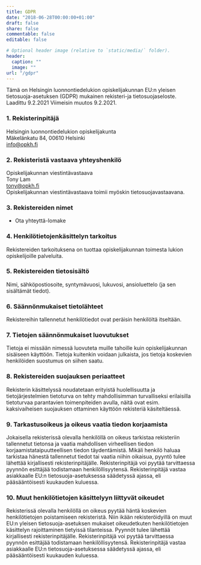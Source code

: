 ```yaml
---
title: GDPR
date: "2018-06-28T00:00:00+01:00"
draft: false
share: false
commentable: false
editable: false

# Optional header image (relative to `static/media/` folder).
header:
  caption: ""
  image: ""
url: "/gdpr"
---
```

Tämä on Helsingin luonnontiedelukion opiskelijakunnan EU:n yleisen tietosuoja-asetuksen (GDPR) mukainen rekisteri-ja tietosuojaseloste. Laadittu 9.2.2021 Viimeisin muutos 9.2.2021.

### 1. Rekisterinpitäjä
Helsingin luonnontiedelukion opiskelijakunta  
Mäkelänkatu 84, 00610 Helsinki  
info@opkh.fi

### 2. Rekisteristä vastaava yhteyshenkilö
Opiskelijakunnan viestintävastaava  
Tony Lam  
tony@opkh.fi  
Opiskelijakunnan viestintävastaava toimii myöskin tietosuojavastaavana.

### 3. Rekistereiden nimet
- Ota yhteyttä-lomake

### 4. Henkilötietojenkäsittelyn tarkoitus
Rekistereiden tarkoituksena on tuottaa opiskelijakunnan toimesta lukion opiskelijoille palveluita.

### 5. Rekistereiden tietosisältö
Nimi, sähköpostiosoite, syntymävuosi, lukuvosi, ansioluettelo (ja sen sisältämät tiedot).

### 6. Säännönmukaiset tietolähteet
Rekistereihin tallennetut henkilötiedot ovat peräisin henkilöltä itseltään.

### 7. Tietojen säännönmukaiset luovutukset
Tietoja ei missään nimessä luovuteta muille tahoille kuin opiskelijakunnan sisäiseen käyttöön. Tietoja kuitenkin voidaan julkaista, jos tietoja koskevien henkilöiden suostumus on siihen saatu.

### 8. Rekistereiden suojauksen periaatteet
Rekisterin käsittelyssä noudatetaan erityistä huolellisuutta ja tietojärjestelmien tietoturva on tehty mahdollisimman turvalliseksi erilaisilla tietoturvaa parantavien toimenpiteiden avulla, näitä ovat esim. kaksivaiheisen suojauksen ottaminen käyttöön rekisteriä käsiteltäessä.

### 9. Tarkastusoikeus ja oikeus vaatia tiedon korjaamista
Jokaisella rekisterissä olevalla henkilöllä on oikeus tarkistaa rekisteriin tallennetut tietonsa ja vaatia mahdollisen virheellisen tiedon korjaamistataipuutteellisen tiedon täydentämistä. Mikäli henkilö haluaa tarkistaa hänestä tallennetut tiedot tai vaatia niihin oikaisua, pyyntö tulee lähettää kirjallisesti rekisterinpitäjälle. Rekisterinpitäjä voi pyytää tarvittaessa pyynnön esittäjää todistamaan henkilöllisyytensä. Rekisterinpitäjä vastaa asiakkaalle EU:n tietosuoja-asetuksessa säädetyssä ajassa, eli pääsääntöisesti kuukauden kuluessa.

### 10. Muut henkilötietojen käsittelyyn liittyvät oikeudet
Rekisterissä olevalla henkilöllä on oikeus pyytää häntä koskevien henkilötietojen poistamiseen rekisteristä. Niin ikään rekisteröidyillä on muut EU:n yleisen tietosuoja-asetuksen mukaiset oikeudetkuten henkilötietojen käsittelyn rajoittaminen tietyissä tilanteissa. Pyynnöt tulee lähettää kirjallisesti rekisterinpitäjälle. Rekisterinpitäjä voi pyytää tarvittaessa pyynnön esittäjää todistamaan henkilöllisyytensä. Rekisterinpitäjä vastaa asiakkaalle EU:n tietosuoja-asetuksessa säädetyssä ajassa, eli pääsääntöisesti kuukauden kuluessa.
